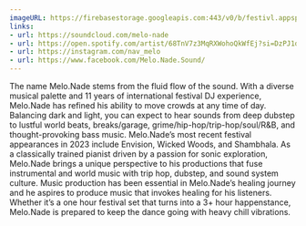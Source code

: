 ```yaml
---
imageURL: https://firebasestorage.googleapis.com:443/v0/b/festivl.appspot.com/o/userContent%2F25A24C84-F715-4EB6-B0DB-B1BF99A46D10.png?alt=media&token=d30d3507-fb23-4cdc-ab54-e5974e801ab3
links:
- url: https://soundcloud.com/melo-nade
- url: https://open.spotify.com/artist/68TnV7z3MqRXWohoQkWfEj?si=DzPJ1dhKQSS0JaaQ_eJiVg
- url: https://instagram.com/nav_melo
- url: https://www.facebook.com/Melo.Nade.Sound/
---
```

The name Melo.Nade stems from the fluid flow of the sound. With a diverse musical palette and 11 years of international festival DJ experience, Melo.Nade has refined his ability to move crowds at any time of day. Balancing dark and light, you can expect to hear sounds from deep dubstep to lustful world beats, breaks/garage, grime/hip-hop/trip-hop/soul/R&B, and thought-provoking bass music. Melo.Nade’s most recent festival appearances in 2023 include Envision, Wicked Woods, and Shambhala.
As a classically trained pianist driven by a passion for sonic exploration, Melo.Nade brings a unique perspective to his productions that fuse instrumental and world music with trip hop, dubstep, and sound system culture.  Music production has been essential in Melo.Nade’s healing journey and he aspires to produce music that invokes healing for his listeners. Whether it’s a one hour festival set that turns into a 3+ hour happenstance, Melo.Nade is prepared to keep the dance going with heavy chill vibrations.